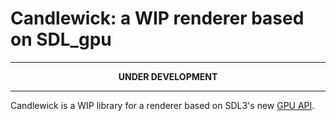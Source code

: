 # Candlewick: a WIP renderer based on SDL_gpu

-----

<p align="center" style="font-weight: bold">
  UNDER DEVELOPMENT
</p>

-----

Candlewick is a WIP library for a renderer based on SDL3's new [GPU API](https://github.com/libsdl-org/SDL/blob/main/include/SDL3/SDL_gpu.h).
